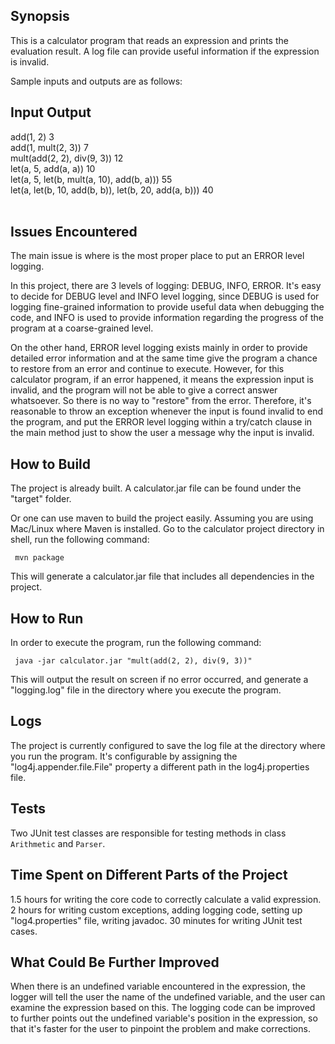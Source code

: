 ## Synopsis

This is a calculator program that reads an expression and prints the evaluation result. A log file can provide useful information if the expression is invalid.

Sample inputs and outputs are as follows:

Input                                                       Output<br>
------------------------------------------------------------------
add(1, 2)                                                   3<br>
add(1, mult(2, 3))                                          7<br>
mult(add(2, 2), div(9, 3))                                  12<br>
let(a, 5, add(a, a))                                        10<br>
let(a, 5, let(b, mult(a, 10), add(b, a)))                   55<br>
let(a, let(b, 10, add(b, b)), let(b, 20, add(a, b)))        40<br>
<br>
## Issues Encountered

The main issue is where is the most proper place to put an ERROR level logging.

In this project, there are 3 levels of logging: DEBUG, INFO, ERROR. It's easy to decide for DEBUG level and INFO level logging, since DEBUG is used for logging fine-grained information to provide useful data when debugging the code, and INFO is used to provide information regarding the progress of the program at a coarse-grained level.

On the other hand, ERROR level logging exists mainly in order to provide detailed error information and at the same time give the program a chance to restore from an error and continue to execute. However, for this calculator program, if an error happened, it means the expression input is invalid, and the program will not be able to give a correct answer whatsoever. So there is no way to "restore" from the error. Therefore, it's reasonable to throw an exception whenever the input is found invalid to end the program, and put the ERROR level logging within a try/catch clause in the main method just to show the user a message why the input is invalid.

## How to Build

The project is already built. A calculator.jar file can be found under the "target" folder.

Or one can use maven to build the project easily. Assuming you are using Mac/Linux where Maven is installed. Go to the calculator project directory in shell, run the following command:

     mvn package

This will generate a calculator.jar file that includes all dependencies in the project.

## How to Run

In order to execute the program, run the following command:

     java -jar calculator.jar "mult(add(2, 2), div(9, 3))"

This will output the result on screen if no error occurred, and generate a "logging.log" file in the directory where you execute the program.

## Logs

The project is currently configured to save the log file at the directory where you run the program. It's configurable by assigning the "log4j.appender.file.File" property a different path in the log4j.properties file.

## Tests

Two JUnit test classes are responsible for testing methods in class <code>Arithmetic</code> and <code>Parser</code>.

## Time Spent on Different Parts of the Project

1.5 hours for writing the core code to correctly calculate a valid expression.
2 hours for writing custom exceptions, adding logging code, setting up "log4.properties" file, writing javadoc.
30 minutes for writing JUnit test cases.

## What Could Be Further Improved

When there is an undefined variable encountered in the expression, the logger will tell the user the name of the undefined variable, and the user can examine the expression based on this. The logging code can be improved to further points out the undefined variable's position in the expression, so that it's faster for the user to pinpoint the problem and make corrections.
